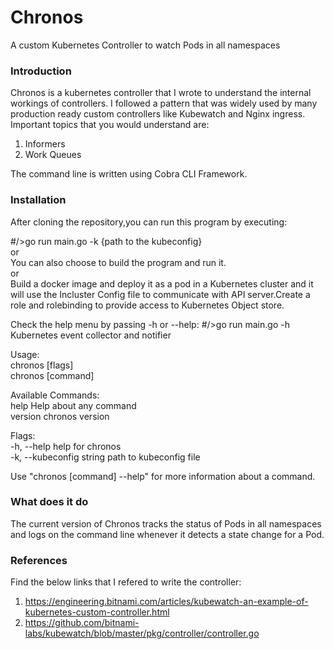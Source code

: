 # Chronos

A custom Kubernetes Controller to watch Pods in all namespaces

### Introduction

Chronos is a kubernetes controller that I wrote to understand the internal workings of controllers. I followed a pattern that was widely used by many production ready custom controllers like Kubewatch and Nginx ingress. Important topics that you would understand are:

 1) Informers
 2) Work Queues

The command line is written using Cobra CLI Framework.

### Installation

After cloning the repository,you can run this program by executing:

#/>go run main.go -k {path to the kubeconfig}  
                    or  
You can also choose to build the program and run it.  
                    or  
Build a docker image and deploy it as a pod in a Kubernetes cluster and it will use the Incluster Config file to communicate with API server.Create a role and rolebinding to provide access to Kubernetes Object store.

Check the help menu by passing -h or --help:
#/>go run main.go -h  
Kubernetes event collector and notifier  

Usage:  
  chronos [flags]  
  chronos [command]  

Available Commands:  
  help        Help about any command  
  version     chronos version  

Flags:  
  -h, --help                help for chronos  
  -k, --kubeconfig string   path to kubeconfig file  

Use "chronos [command] --help" for more information about a command.  

### What does it do

The current version of Chronos tracks the status of Pods in all namespaces and logs on the command line
whenever it detects a state change for a Pod.

### References

Find the below links that I refered to write the controller:
1) https://engineering.bitnami.com/articles/kubewatch-an-example-of-kubernetes-custom-controller.html
2) https://github.com/bitnami-labs/kubewatch/blob/master/pkg/controller/controller.go
